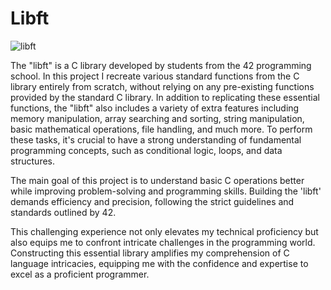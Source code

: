 #  Libft

![libft](https://github.com/debsalbornoz/libft/assets/119970138/69193828-fe13-41ae-8ed5-1b102ac8dc9c)

The "libft" is a C library developed by students from the 42 programming school. In this project I recreate various standard functions from the C library entirely from scratch, without relying on any pre-existing functions provided by the standard C library. In addition to replicating these essential functions, the "libft" also includes a variety of extra features including memory manipulation, array searching and sorting, string manipulation, basic mathematical operations, file handling, and much more. To perform these tasks, it's crucial to have a strong understanding of fundamental programming concepts, such as conditional logic, loops, and data structures.

The main goal of this project is to understand basic C operations better while improving problem-solving and programming skills. Building the 'libft' demands efficiency and precision, following the strict guidelines and standards outlined by 42.

This challenging experience not only elevates my technical proficiency but also equips me to confront intricate challenges in the programming world. Constructing this essential library amplifies my comprehension of C language intricacies, equipping me with the confidence and expertise to excel as a proficient programmer.

